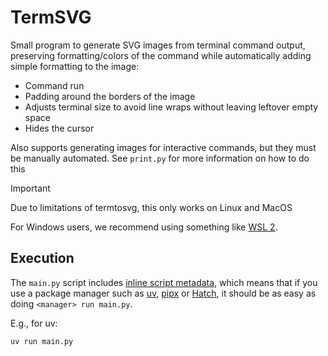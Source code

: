 # TermSVG

Small program to generate SVG images from terminal command output, preserving
formatting/colors of the command while automatically adding simple formatting
to the image:

- Command run
- Padding around the borders of the image
- Adjusts terminal size to avoid line wraps without leaving leftover empty space
- Hides the cursor

Also supports generating images for interactive commands, but they must be
manually automated. See `print.py` for more information on how to do this

> [!IMPORTANT]
> Due to limitations of termtosvg, this only works on Linux and MacOS
>
> For Windows users, we recommend using something like
> [WSL 2](https://learn.microsoft.com/windows/wsl/).


## Execution
The `main.py` script includes [inline script metadata](https://packaging.python.org/en/latest/specifications/inline-script-metadata/#inline-script-metadata),
which means that if you use a package manager such as
[uv](https://astral.sh/uv), [pipx](https://pipx.pypa.io/) or
[Hatch](https://hatch.pypa.io/), it should be as easy as doing
`<manager> run main.py`.

E.g., for uv:
```bash
uv run main.py
```
